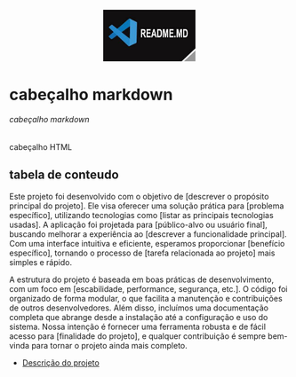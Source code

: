 <!-- ![descrição](./img/git.jpg) -->

<p align="center" width="100%">
<img src = "./img/git.jpg" width="33%">

</p>

# cabeçalho markdown 

###### cabeçalho markdown 

<hl>cabeçalho HTML</hl>
<!-- <h6>cabeçalho HTML</h6>  -->

## tabela de conteudo 
<p align="letft">
Este projeto foi desenvolvido com o objetivo de [descrever o propósito principal do projeto]. Ele visa oferecer uma solução prática para [problema específico], utilizando tecnologias como [listar as principais tecnologias usadas]. A aplicação foi projetada para [público-alvo ou usuário final], buscando melhorar a experiência ao [descrever a funcionalidade principal]. Com uma interface intuitiva e eficiente, esperamos proporcionar [benefício específico], tornando o processo de [tarefa relacionada ao projeto] mais simples e rápido.

A estrutura do projeto é baseada em boas práticas de desenvolvimento, com um foco em [escabilidade, performance, segurança, etc.]. O código foi organizado de forma modular, o que facilita a manutenção e contribuições de outros desenvolvedores. Além disso, incluímos uma documentação completa que abrange desde a instalação até a configuração e uso do sistema. Nossa intenção é fornecer uma ferramenta robusta e de fácil acesso para [finalidade do projeto], e qualquer contribuição é sempre bem-vinda para tornar o projeto ainda mais completo.
</p>

<ul id="menu" align="left"> 
    <li><a href="#"> Descrição do projeto </a></li>

</ul>

